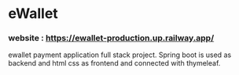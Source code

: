# eWallet
### website : https://ewallet-production.up.railway.app/


ewallet payment application full stack project. Spring boot is used as backend and html css as frontend and connected with thymeleaf.
